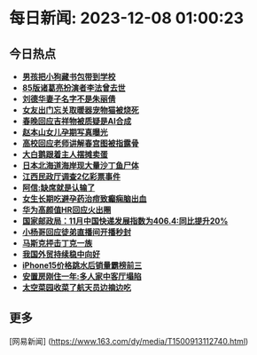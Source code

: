 
# 每日新闻: 2023-12-08 01:00:23
## 今日热点

- **[男孩把小狗藏书包带到学校](https://www.163.com/search?keyword=%E7%94%B7%E5%AD%A9%E6%8A%8A%E5%B0%8F%E7%8B%97%E8%97%8F%E4%B9%A6%E5%8C%85%E5%B8%A6%E5%88%B0%E5%AD%A6%E6%A0%A1)**
- **[85版诸葛亮扮演者李法曾去世](https://www.163.com/search?keyword=85%E7%89%88%E8%AF%B8%E8%91%9B%E4%BA%AE%E6%89%AE%E6%BC%94%E8%80%85%E6%9D%8E%E6%B3%95%E6%9B%BE%E5%8E%BB%E4%B8%96)**
- **[刘德华妻子名字不是朱丽倩](https://www.163.com/search?keyword=%E5%88%98%E5%BE%B7%E5%8D%8E%E5%A6%BB%E5%AD%90%E5%90%8D%E5%AD%97%E4%B8%8D%E6%98%AF%E6%9C%B1%E4%B8%BD%E5%80%A9)**
- **[女友出门忘关取暖器宠物猫被烧死](https://www.163.com/search?keyword=%E5%A5%B3%E5%8F%8B%E5%87%BA%E9%97%A8%E5%BF%98%E5%85%B3%E5%8F%96%E6%9A%96%E5%99%A8%E5%AE%A0%E7%89%A9%E7%8C%AB%E8%A2%AB%E7%83%A7%E6%AD%BB)**
- **[春晚回应吉祥物被质疑是AI合成](https://www.163.com/search?keyword=%E6%98%A5%E6%99%9A%E5%9B%9E%E5%BA%94%E5%90%89%E7%A5%A5%E7%89%A9%E8%A2%AB%E8%B4%A8%E7%96%91%E6%98%AFAI%E5%90%88%E6%88%90)**
- **[赵本山女儿孕期写真曝光](https://www.163.com/search?keyword=%E8%B5%B5%E6%9C%AC%E5%B1%B1%E5%A5%B3%E5%84%BF%E5%AD%95%E6%9C%9F%E5%86%99%E7%9C%9F%E6%9B%9D%E5%85%89)**
- **[高校回应老师讲解春宫图被指露骨](https://www.163.com/search?keyword=%E9%AB%98%E6%A0%A1%E5%9B%9E%E5%BA%94%E8%80%81%E5%B8%88%E8%AE%B2%E8%A7%A3%E6%98%A5%E5%AE%AB%E5%9B%BE%E8%A2%AB%E6%8C%87%E9%9C%B2%E9%AA%A8)**
- **[大白鹅跟着主人摆摊卖蛋](https://www.163.com/search?keyword=%E5%A4%A7%E7%99%BD%E9%B9%85%E8%B7%9F%E7%9D%80%E4%B8%BB%E4%BA%BA%E6%91%86%E6%91%8A%E5%8D%96%E8%9B%8B)**
- **[日本北海道海岸现大量沙丁鱼尸体](https://www.163.com/search?keyword=%E6%97%A5%E6%9C%AC%E5%8C%97%E6%B5%B7%E9%81%93%E6%B5%B7%E5%B2%B8%E7%8E%B0%E5%A4%A7%E9%87%8F%E6%B2%99%E4%B8%81%E9%B1%BC%E5%B0%B8%E4%BD%93)**
- **[江西民政厅调查2亿彩票事件](https://www.163.com/search?keyword=%E6%B1%9F%E8%A5%BF%E6%B0%91%E6%94%BF%E5%8E%85%E8%B0%83%E6%9F%A52%E4%BA%BF%E5%BD%A9%E7%A5%A8%E4%BA%8B%E4%BB%B6)**
- **[阿信:缺席就是认输了](https://www.163.com/search?keyword=%E9%98%BF%E4%BF%A1+%E7%BC%BA%E5%B8%AD%E5%B0%B1%E6%98%AF%E8%AE%A4%E8%BE%93%E4%BA%86)**
- **[女生长期吃避孕药治痘致癫痫脑出血](https://www.163.com/search?keyword=%E5%A5%B3%E7%94%9F%E9%95%BF%E6%9C%9F%E5%90%83%E9%81%BF%E5%AD%95%E8%8D%AF%E6%B2%BB%E7%97%98%E8%87%B4%E7%99%AB%E7%97%AB%E8%84%91%E5%87%BA%E8%A1%80)**
- **[华为高颜值HR回应火出圈](https://www.163.com/search?keyword=%E5%8D%8E%E4%B8%BA%E9%AB%98%E9%A2%9C%E5%80%BCHR%E5%9B%9E%E5%BA%94%E7%81%AB%E5%87%BA%E5%9C%88)**
- **[国家邮政局：11月中国快递发展指数为406.4:同比提升20%](https://www.163.com/search?keyword=%E5%9B%BD%E5%AE%B6%E9%82%AE%E6%94%BF%E5%B1%80%EF%BC%9A11%E6%9C%88%E4%B8%AD%E5%9B%BD%E5%BF%AB%E9%80%92%E5%8F%91%E5%B1%95%E6%8C%87%E6%95%B0%E4%B8%BA406.4+%E5%90%8C%E6%AF%94%E6%8F%90%E5%8D%8720%25)**
- **[小杨哥回应徒弟直播间开播秒封](https://www.163.com/search?keyword=%E5%B0%8F%E6%9D%A8%E5%93%A5%E5%9B%9E%E5%BA%94%E5%BE%92%E5%BC%9F%E7%9B%B4%E6%92%AD%E9%97%B4%E5%BC%80%E6%92%AD%E7%A7%92%E5%B0%81)**
- **[马斯克抨击丁克一族](https://www.163.com/search?keyword=%E9%A9%AC%E6%96%AF%E5%85%8B%E6%8A%A8%E5%87%BB%E4%B8%81%E5%85%8B%E4%B8%80%E6%97%8F)**
- **[我国外贸持续稳中向好](https://www.163.com/search?keyword=%E6%88%91%E5%9B%BD%E5%A4%96%E8%B4%B8%E6%8C%81%E7%BB%AD%E7%A8%B3%E4%B8%AD%E5%90%91%E5%A5%BD)**
- **[iPhone15价格跳水后销量霸榜前三](https://www.163.com/search?keyword=iPhone15%E4%BB%B7%E6%A0%BC%E8%B7%B3%E6%B0%B4%E5%90%8E%E9%94%80%E9%87%8F%E9%9C%B8%E6%A6%9C%E5%89%8D%E4%B8%89)**
- **[安置房刚住一年:多人家中客厅塌陷](https://www.163.com/search?keyword=%E5%AE%89%E7%BD%AE%E6%88%BF%E5%88%9A%E4%BD%8F%E4%B8%80%E5%B9%B4+%E5%A4%9A%E4%BA%BA%E5%AE%B6%E4%B8%AD%E5%AE%A2%E5%8E%85%E5%A1%8C%E9%99%B7)**
- **[太空菜园收菜了航天员边摘边吃](https://www.163.com/search?keyword=%E5%A4%AA%E7%A9%BA%E8%8F%9C%E5%9B%AD%E6%94%B6%E8%8F%9C%E4%BA%86%E8%88%AA%E5%A4%A9%E5%91%98%E8%BE%B9%E6%91%98%E8%BE%B9%E5%90%83)**

## 更多
[网易新闻] (https://www.163.com/dy/media/T1500913112740.html)
